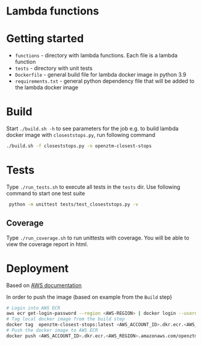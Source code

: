 # Lambda functions

# Getting started
* `functions` - directory with lambda functions. Each file is a lambda function
* `tests` - directory with unit tests
* `Dockerfile` - general build file for lambda docker image in python 3.9
* `requirements.txt` - general python dependency file that will be added to the lambda docker image

# Build
Start `./build.sh -h` to see parameters for the job
e.g. to build lambda docker image with `closeststops.py`, run following command
```bash
./build.sh -f closeststops.py -n openztm-closest-stops
```

# Tests
Type `./run_tests.sh` to execute all tests in the `tests` dir. Use following command to start one test suite
```bash
 python -m unittest tests/test_closeststops.py -v
```

## Coverage
Type `./run_coverage.sh` to run unittests with coverage. You will be able to view the coverage report in html.


# Deployment
Based on [AWS documentation](https://docs.aws.amazon.com/lambda/latest/dg/images-create.html)

In order to push the image (based on example from the `Build` step)
```bash
# Login into AWS ECR
aws ecr get-login-password --region <AWS-REGION> | docker login --username AWS --password-stdin <AWS_ACCOUNT_ID>.dkr.ecr.<AWS_REGION>.amazonaws.com
# Tag local docker image from the build step
docker tag  openztm-closest-stops:latest <AWS_ACCOUNT_ID>.dkr.ecr.<AWS_REGION>.amazonaws.com/openztm-closest-stops:latest
# Push the docker image to AWS ECR
docker push <AWS_ACCOUNT_ID>.dkr.ecr.<AWS_REGION>.amazonaws.com/openztm-closest-stops:latest        
```
